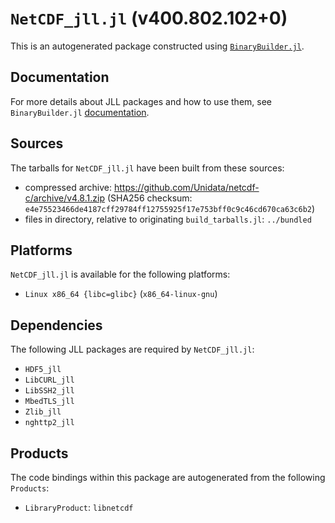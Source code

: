 # `NetCDF_jll.jl` (v400.802.102+0)

This is an autogenerated package constructed using [`BinaryBuilder.jl`](https://github.com/JuliaPackaging/BinaryBuilder.jl).

## Documentation

For more details about JLL packages and how to use them, see `BinaryBuilder.jl` [documentation](https://docs.binarybuilder.org/stable/jll/).

## Sources

The tarballs for `NetCDF_jll.jl` have been built from these sources:

* compressed archive: https://github.com/Unidata/netcdf-c/archive/v4.8.1.zip (SHA256 checksum: `e4e75523466de4187cff29784ff12755925f17e753bff0c9c46cd670ca63c6b2`)
* files in directory, relative to originating `build_tarballs.jl`: `../bundled`

## Platforms

`NetCDF_jll.jl` is available for the following platforms:

* `Linux x86_64 {libc=glibc}` (`x86_64-linux-gnu`)

## Dependencies

The following JLL packages are required by `NetCDF_jll.jl`:

* `HDF5_jll`
* `LibCURL_jll`
* `LibSSH2_jll`
* `MbedTLS_jll`
* `Zlib_jll`
* `nghttp2_jll`

## Products

The code bindings within this package are autogenerated from the following `Products`:

* `LibraryProduct`: `libnetcdf`
